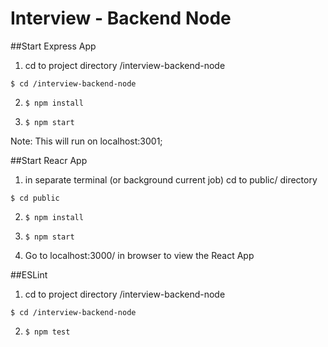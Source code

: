 # Interview - Backend Node

##Start Express App

1. cd to project directory /interview-backend-node

<code>$ cd <path>/interview-backend-node</code>

2. <code>$ npm install</code>

3. <code>$ npm start</code>

Note: This will run on localhost:3001;


##Start Reacr App

1. in separate terminal (or background current job) cd to public/ directory

<code>$ cd public</code>

2. <code>$ npm install</code>

3. <code>$ npm start</code>

4. Go to localhost:3000/ in browser to view the React App


##ESLint
1. cd to project directory /interview-backend-node

<code>$ cd <path>/interview-backend-node</code>

2. <code>$ npm test</code>
